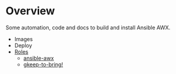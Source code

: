 # Overview

Some automation, code and docs to build and install Ansible AWX.

 - Images
 - Deploy
 - [Roles](roles/)
   - [ansible-awx](roles/ansible-awx/readme.md)
   - [gkeep-to-bring!](roles/gkeep-to-bring!/readme.md)